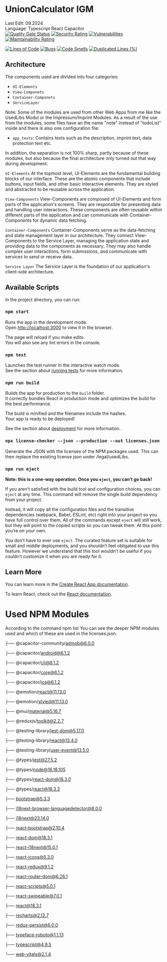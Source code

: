 
# UnionCalculator IGM
Last Edit: 09.2024 <br>
Language: Typescript React Capacitor<br>
[![Quality Gate Status](https://sonarcloud.io/api/project_badges/measure?project=ChristianScheub_Typescript_Capacitor_UnionCalculatorIGM&metric=alert_status)](https://sonarcloud.io/summary/new_code?id=ChristianScheub_Typescript_Capacitor_UnionCalculatorIGM)
[![Security Rating](https://sonarcloud.io/api/project_badges/measure?project=ChristianScheub_Typescript_Capacitor_UnionCalculatorIGM&metric=security_rating)](https://sonarcloud.io/summary/new_code?id=ChristianScheub_Typescript_Capacitor_UnionCalculatorIGM) 
[![Vulnerabilities](https://sonarcloud.io/api/project_badges/measure?project=ChristianScheub_Typescript_Capacitor_UnionCalculatorIGM&metric=vulnerabilities)](https://sonarcloud.io/summary/new_code?id=ChristianScheub_Typescript_Capacitor_UnionCalculatorIGM)
 [![Maintainability Rating](https://sonarcloud.io/api/project_badges/measure?project=ChristianScheub_Typescript_Capacitor_UnionCalculatorIGM&metric=sqale_rating)](https://sonarcloud.io/summary/new_code?id=ChristianScheub_Typescript_Capacitor_UnionCalculatorIGM)

[![Lines of Code](https://sonarcloud.io/api/project_badges/measure?project=ChristianScheub_Typescript_Capacitor_UnionCalculatorIGM&metric=ncloc)](https://sonarcloud.io/summary/new_code?id=ChristianScheub_Typescript_Capacitor_UnionCalculatorIGM)
[![Bugs](https://sonarcloud.io/api/project_badges/measure?project=ChristianScheub_Typescript_Capacitor_UnionCalculatorIGM&metric=bugs)](https://sonarcloud.io/summary/new_code?id=ChristianScheub_Typescript_Capacitor_UnionCalculatorIGM)
[![Code Smells](https://sonarcloud.io/api/project_badges/measure?project=ChristianScheub_Typescript_Capacitor_UnionCalculatorIGM&metric=code_smells)](https://sonarcloud.io/summary/new_code?id=ChristianScheub_Typescript_Capacitor_UnionCalculatorIGM) 
[![Duplicated Lines (%)](https://sonarcloud.io/api/project_badges/measure?project=ChristianScheub_Typescript_Capacitor_UnionCalculatorIGM&metric=duplicated_lines_density)](https://sonarcloud.io/summary/new_code?id=ChristianScheub_Typescript_Capacitor_UnionCalculatorIGM)


## Architecture

The components used are divided into four categories:

- `UI-Elements`
- `View-Componets`
- `Container-Componets`
- `ServiceLayer`

Note: Some of the modules are used from other Web Apps from me like the UsedLibs Modul or the Impressum/Imprint Modules.
As a result of the use from the modules, some files have an the name "note" instead of "todoList" inside and there is also one configuration file:

- `app_texts`: Contains texts such as the description, imprint text, data protection text etc.

In addition, the separation is not 100% sharp, partly because of these modules, but also because the final architecture only turned out that way during development.

`UI-Elements`
At the topmost level, UI-Elements are the fundamental building blocks of our interface. These are the atomic components that include buttons, input fields, and other basic interactive elements. They are styled and abstracted to be reusable across the application.

`View-Components`
View-Components are composed of UI-Elements and form parts of the application's screens. They are responsible for presenting data and handling user interactions. These components are often reusable within different parts of the application and can communicate with Container-Components for dynamic data fetching.

`Container-Components`
Container-Components serve as the data-fetching and state management layer in our architecture. They connect View-Components to the Service Layer, managing the application state and providing data to the components as necessary. They may also handle complex user interactions, form submissions, and communicate with services to send or receive data.

`Service Layer`
The Service Layer is the foundation of our application's client-side architecture. 


## Available Scripts

In the project directory, you can run:

### `npm start`

Runs the app in the development mode.\
Open [http://localhost:3000](http://localhost:3000) to view it in the browser.

The page will reload if you make edits.\
You will also see any lint errors in the console.

### `npm test`

Launches the test runner in the interactive watch mode.\
See the section about [running tests](https://facebook.github.io/create-react-app/docs/running-tests) for more information.

### `npm run build`

Builds the app for production to the `build` folder.\
It correctly bundles React in production mode and optimizes the build for the best performance.

The build is minified and the filenames include the hashes.\
Your app is ready to be deployed!

See the section about [deployment](https://facebook.github.io/create-react-app/docs/deployment) for more information.

### `npx license-checker --json --production --out licenses.json`
Generate the JSON with the licenses of the NPM packages used. This can then replace the existing license json under /legal/usedLibs.


### `npm run eject`

**Note: this is a one-way operation. Once you `eject`, you can’t go back!**

If you aren’t satisfied with the build tool and configuration choices, you can `eject` at any time. This command will remove the single build dependency from your project.

Instead, it will copy all the configuration files and the transitive dependencies (webpack, Babel, ESLint, etc) right into your project so you have full control over them. All of the commands except `eject` will still work, but they will point to the copied scripts so you can tweak them. At this point you’re on your own.

You don’t have to ever use `eject`. The curated feature set is suitable for small and middle deployments, and you shouldn’t feel obligated to use this feature. However we understand that this tool wouldn’t be useful if you couldn’t customize it when you are ready for it.

## Learn More

You can learn more in the [Create React App documentation](https://facebook.github.io/create-react-app/docs/getting-started).

To learn React, check out the [React documentation](https://reactjs.org/).

# Used NPM Modules
According to the command npm list You can see the deeper NPM modules used and which of these are used in the licenses.json.

├── @capacitor-community/admob@6.0.0

├── @capacitor/android@6.1.2

├── @capacitor/cli@6.1.2

├── @capacitor/core@6.1.2

├── @capacitor/ios@6.1.2

├── @emotion/react@11.13.0

├── @emotion/styled@11.13.0

├── @mui/material@5.16.7

├── @reduxjs/toolkit@2.2.7

├── @testing-library/jest-dom@5.17.0

├── @testing-library/react@13.4.0

├── @testing-library/user-event@13.5.0

├── @types/jest@27.5.2

├── @types/node@16.18.105

├── @types/react-dom@18.3.0

├── @types/react@18.3.3

├── bootstrap@5.3.3

├── i18next-browser-languagedetector@8.0.0

├── i18next@23.14.0

├── react-bootstrap@2.10.4

├── react-dom@18.3.1

├── react-i18next@15.0.1

├── react-icons@5.3.0

├── react-redux@9.1.2

├── react-router-dom@6.26.1

├── react-scripts@5.0.1

├── react-swipeable@7.0.1

├── react@18.3.1

├── recharts@2.12.7

├── redux-persist@6.0.0

├── typeface-roboto@1.1.13

├── typescript@4.9.5

└── web-vitals@2.1.4